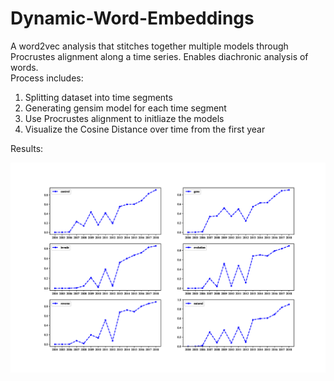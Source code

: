 # Dynamic-Word-Embeddings
A word2vec analysis that stitches together multiple models through Procrustes alignment along a time series. Enables diachronic analysis of words. 
<br/>
Process includes:
1. Splitting dataset into time segments
2. Generating gensim model for each time segment
3. Use Procrustes alignment to initliaze the models
4. Visualize the Cosine Distance over time from the first year

Results:

![](/lock_w2v.png)
